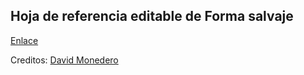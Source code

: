 ## Hoja de referencia editable de Forma salvaje

[Enlace](https://github.com/lobotic/ROL/blob/master/D%26D/Formas%20Salvajes%20Editable.pdf)

Creditos: [David Monedero](http://www.davidmonedero.com/blog/hoja-de-referencia-forma-salvaje/)

